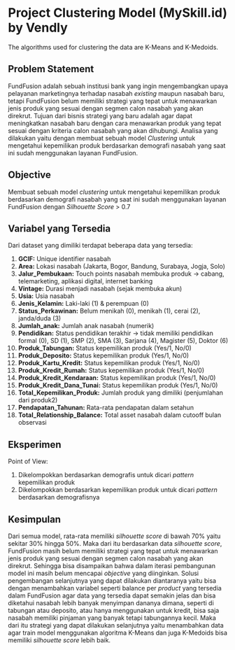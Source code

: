 # Project Clustering Model (MySkill.id) by Vendly

The algorithms used for clustering the data are K-Means and K-Medoids.

## Problem Statement

FundFusion adalah sebuah institusi bank yang ingin mengembangkan upaya pelayanan marketingnya terhadap nasabah <i>existing</i> maupun nasabah baru, tetapi FundFusion belum memiliki strategi yang tepat untuk menawarkan jenis produk yang sesuai dengan segmen calon nasabah yang akan direkrut. Tujuan dari bisnis strategi yang baru adalah agar dapat meningkatkan nasabah baru dengan cara menawarkan produk yang tepat sesuai dengan kriteria calon nasabah yang akan dihubungi. Analisa yang dilakukan yaitu dengan membuat sebuah model <i>Clustering</i> untuk mengetahui kepemilikan produk berdasarkan demografi nasabah yang saat ini sudah menggunakan layanan FundFusion.

## Objective

Membuat sebuah model <i>clustering</i> untuk mengetahui kepemilikan produk berdasarkan demografi nasabah yang saat ini sudah menggunakan layanan FundFusion dengan <i>Silhouette Score</i> > 0.7

## Variabel yang Tersedia

Dari dataset yang dimiliki terdapat beberapa data yang tersedia:
1. <b>GCIF:</b> Unique identifier nasabah
2. <b>Area:</b> Lokasi nasabah (Jakarta, Bogor, Bandung, Surabaya, Jogja, Solo)
3. <b>Jalur_Pembukaan:</b> Touch points nasabah membuka produk -> cabang, telemarketing, aplikasi digital, internet banking
4. <b>Vintage:</b> Durasi menjadi nasabah (sejak membuka akun)
5. <b>Usia:</b> Usia nasabah
6. <b>Jenis_Kelamin:</b> Laki-laki (1) & perempuan (0)
7. <b>Status_Perkawinan:</b> Belum menikah (0), menikah (1), cerai (2), janda/duda (3)
8. <b>Jumlah_anak:</b> Jumlah anak nasabah (numerik)
9. <b>Pendidikan:</b> Status pendidikan terakhir -> tidak memiliki pendidikan formal (0), SD (1), SMP (2), SMA (3), Sarjana (4), Magister (5), Doktor (6)
10. <b>Produk_Tabungan:</b> Status kepemilikan produk (Yes/1, No/0)
11. <b>Produk_Deposito:</b> Status kepemilikan produk (Yes/1, No/0)
12. <b>Produk_Kartu_Kredit:</b> Status kepemilikan produk (Yes/1, No/0)
13. <b>Produk_Kredit_Rumah:</b> Status kepemilikan produk (Yes/1, No/0)
14. <b>Produk_Kredit_Kendaraan:</b> Status kepemilikan produk (Yes/1, No/0)
15. <b>Produk_Kredit_Dana_Tunai:</b> Status kepemilikan produk (Yes/1, No/0)
16. <b>Total_Kepemilikan_Produk:</b> Jumlah produk yang dimiliki (penjumlahan dari produk2)
17. <b>Pendapatan_Tahunan:</b> Rata-rata pendapatan dalam setahun
18. <b>Total_Relationship_Balance:</b> Total asset nasabah dalam cutooff bulan observasi

## Eksperimen

Point of View:
1. Dikelompokkan berdasarkan demografis untuk dicari <i>pattern</i> kepemilikan produk
2. Dikelompokkan berdasarkan kepemilikan produk untuk dicari <i>pattern</i> berdasarkan demografisnya

## Kesimpulan

Dari semua model, rata-rata memiliki <i>silhouette score</i> di bawah 70% yaitu sekitar 30% hingga 50%. Maka dari itu berdasarkan data <i>silhouette score</i>, FundFusion masih belum memiliki strategi yang tepat untuk menawarkan jenis produk yang sesuai dengan segmen calon nasabah yang akan direkrut. Sehingga bisa disampaikan bahwa dalam iterasi pembangunan model ini masih belum mencapai <i>objective</i> yang diinginkan. Solusi pengembangan selanjutnya yang dapat dilakukan diantaranya yaitu bisa dengan menambahkan variabel seperti balance per <i>product</i> yang tersedia dalam FundFusion agar data yang tersedia dapat semakin jelas dan bisa diketahui nasabah lebih banyak menyimpan dananya dimana, seperti di tabungan atau deposito, atau hanya menggunakan untuk kredit, bisa saja nasabah memiliki pinjaman yang banyak tetapi tabungannya kecil. Maka dari itu strategi yang dapat dilakukan selanjutnya yaitu menambahkan data agar train model menggunakan algoritma K-Means dan juga K-Medoids bisa memiliki <i>silhouette score</i> lebih baik.
